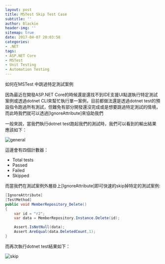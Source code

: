 ```yaml
---
layout: post
title: MSTest Skip Test Case
subtitle: ''
author: Blackie
header-img: ''
sitemap: true
date: 2017-04-07 20:03:58
categories:
- .NET
tags: 
- ASP.NET Core
- MSTest
- Unit Testing
- Automation Testing
---
```


如何在MSTest 中跳過特定測試案例

<!-- More -->

因為最近在開發ASP.NET Core的時候還是還找不到IDE支援UI點選執行特定測試案例或透過dotnet CLI來幫忙執行單一案例，目前都做法還是透過dotnet test的預設指令跑過所有測試，但難免有部分開發還沒完成或是想要跳過特定測試的情境，而此時我們就可以透過[IgnoreAttribute]來協助我們

一般來說，當我們執行dotnet test跑起我們的測試時，我們可以看到的輸出結果應該如下：

![general](general.png)

這邊會有四個計數器：

- Total tests
- Passed
- Failed
- Skipped

而當我們在測試案例外層掛上[IgnoreAttribute]即可快速的skip掉特定的測試案例:

```csharp
[IgnoreAttribute]
[TestMethod]
public void MemberRepository_Delete()
{
    var id = "r2";
    var data = MemberRepository.Instance.Delete(id);

    Assert.IsNotNull(data);
    Assert.AreEqual(data.DeletedCount,1);
}
```

而再次執行dotnet test結果如下：

![skip](skip.png)